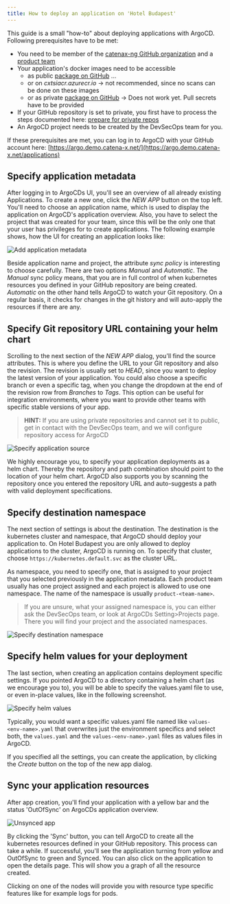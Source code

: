 ```yaml
---
title: How to deploy an application on 'Hotel Budapest'
---
```


This guide is a small "how-to" about deploying applications with ArgoCD.
Following prerequisites have to be met:

- You need to be member of the [catenax-ng GitHub organization](https://github.com/catenax-ng) and a [product team](https://github.com/orgs/catenax-ng/teams)
- Your application's docker images need to be accessible
  - as public [package on GitHub](https://github.com/orgs/catenax-ng/packages) ...
  - or on _cxtsiacr.azurecr.io_ -> not recommended, since no scans can be done on these images
  - or as private [package on GitHub](https://github.com/orgs/catenax-ng/packages) -> Does not work yet. Pull secrets have to be provided
- If your GitHub repository is set to private, you first have to process the steps documented here: [prepare for private repos](how-to-prepare-a-private-repo)
- An ArgoCD project needs to be created by the DevSecOps team for you.

If these prerequisites are met, you can log in to ArgoCD with your GitHub account here: [https://argo.demo.catena-x.net/](https://argo.demo.catena-x.net/applications)

## Specify application metadata

After logging in to ArgoCDs UI, you'll see an overview of all already existing Applications. To create a new one, click the
_NEW APP_ button on the top left. You'll need to choose an application name, which is used to display the application on
ArgoCD's application overview. Also, you have to select the project that was created for your team, since this will be the
only one that your user has privileges for to create applications. The following example shows, how the UI for creating an
application looks like:

![Add application metadata](assets/new_application_metadata.png)

Beside application name and project, the attribute _sync policy_ is interesting to choose carefully. There are two options
_Manual_ and _Automatic_. The _Manual_ sync policy means, that you are in full control of when kubernetes resources you defined
in your GitHub repository are being created. _Automatic_ on the other hand tells ArgoCD to watch your Git repository.
On a regular basis, it checks for changes in the git history and will auto-apply the resources if there are any.

## Specify Git repository URL containing your helm chart

Scrolling to the next section of the _NEW APP_ dialog, you'll find the source attributes. This is where you define the
URL to your Git repository and also the revision. The revision is usually set to _HEAD_, since you want to deploy the latest
version of your application. You could also choose a specific branch or even a specific tag, when you change the
dropdown at the end of the revision row from _Branches_ to _Tags_. This option can be useful for integration environments,
where you want to provide other teams with specific stable versions of your app.

> __HINT:__ If you are using private repositories and cannot set it to public, get in contact with the DevSecOps team, and we will
> configure repository access for ArgoCD

![Specify application source](assets/new_application_source.png)

We highly encourage you, to specify your application deployments as a helm chart. Thereby the repository and path combination
should point to the location of your helm chart.
ArgoCD also supports you by scanning the repository once you entered the repository URL and auto-suggests a path with
valid deployment specifications.

## Specify destination namespace

The next section of settings is about the destination. The destination is the kubernetes cluster and namespace, that ArgoCD
should deploy your application to. On Hotel Budapest you are only allowed to deploy applications to the cluster, ArgoCD is running on.
To specify that cluster, choose ```https://kubernetes.default.svc``` as the cluster URL.

As namespace, you need to specify one, that is assigned to your project that you selected previously in the application metadata.
Each product team usually has one project assigned and each project is allowed to use one namespace. The name of the namespace
is usually ```product-<team-name>```.

> If you are unsure, what your assigned namespace is, you can either ask the DevSecOps team, or look at ArgoCDs Setting>Projects
> page. There you will find your project and the associated namespaces.

![Specify destination namespace](assets/new_application_destination.png)

## Specify helm values for your deployment

The last section, when creating an application contains deployment specific settings. If you pointed ArgoCD to a directory
containing a helm chart (as we encourage you to), you will be able to specify the values.yaml file to use,
or even in-place values, like in the following screenshot.

![Specify helm values](assets/new_application_helm_values.png)

Typically, you would want a specific values.yaml file named like ```values-<env-name>.yaml``` that overwrites just the
environment specifics and select both, the ```values.yaml``` and the ```values-<env-name>.yaml``` files as values files in ArgoCD.

If you specified all the settings, you can create the application, by clicking the _Create_ button on the top of the new app dialog.

## Sync your application resources

After app creation, you'll find your application with a yellow bar and the status 'OutOfSync' on ArgoCDs application overview.

![Unsynced app](assets/new_application_unsynced_app.png)

By clicking the 'Sync' button, you can tell ArgoCD to create all the kubernetes resources defined in your GitHub repository.
This process can take a while. If successful, you'll see the application turning from yellow and OutOfSync to
green and Synced. You can also click on the application to open the details page.
This will show you a graph of all the resource created.

Clicking on one of the nodes will provide you with resource type specific features like for example logs for pods.